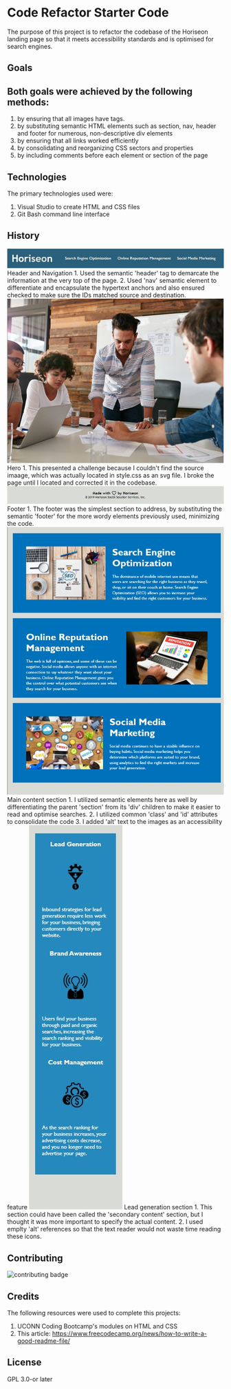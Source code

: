 # Code Refactor Starter Code

The purpose of this project is to refactor the codebase of the Horiseon landing page so that it meets accessibility standards and is optimised for search engines.

## Goals

## Both goals were achieved by the following methods:
1. by ensuring that all images have <alt> tags.
2. by substituting semantic HTML elements such as section, nav, header and footer for numerous, non-descriptive div elements
3. by ensuring that all links worked efficiently
4. by consolidating and reorganizing CSS sectors and properties
5. by including comments before each element or section of the page  

## Technologies

The primary technologies used were:
1. Visual Studio to create HTML and CSS files
2. Git Bash command line interface 

## History

<img src="./assets/images/horiseon-header.jpg" alt="horiseon header and navigation  bar">
Header and Navigation
1. Used the semantic 'header' tag to demarcate the information at the very top of the page.
2. Used 'nav' semantic element to differentiate and encapsulate the hypertext anchors and also ensured checked to make sure the IDs matched source and destination.

<img src="./assets/images/hero-pic.jpg" alt="people in a meeting">
Hero
1. This presented a challenge because I couldn't find the source imaage, which was actually located in style.css as an svg file. I broke the page until I located and corrected it in the codebase.

<img src="./assets/images/horiseon-footer.jpg" alt="creator and copyright information">
Footer
1. The footer was the simplest section to address, by substituting the semantic 'footer' for the more wordy elements previously used, minimizing the code.

<img src="./assets/images/main-content.jpg" alt="features">
Main content section
1. I utilized semantic elements here as well by differentiating the parent 'section' from its 'div' children to make it easier to read and optimise searches.
2. I utilized common 'class' and 'id' attributes to consolidate the code
3. I added 'alt' text to the images as an accessibility feature

<img src="./assets/images/lead-gen.jpg" alt="benefits">
Lead generation section
1. This section could have been called the 'secondary content' section, but I thought it was more important to specify the actual content.
2. I used emplty 'alt' references so that the text reader would not waste time reading these icons.

## Contributing

<img src="https://img.shields.io/badge/Contributor%20Covenant-2.1-4baaaa.svg" alt="contributing badge" />

## Credits

The following resources were used to complete this projects:
1. UCONN Coding Bootcamp's modules on HTML and CSS
2. This article:  https://www.freecodecamp.org/news/how-to-write-a-good-readme-file/

## License

GPL 3.0-or later